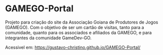 # GAMEGO-Portal
Projeto para criação do site da Associação Goiana de Produtores de Jogos (GAMEGO). Com o objetivo de ser um cartão de visitas, tanto para a comunidade, quanto para os associados e afiliados da GAMEGO, e para integrantes da comunidade GameDev-GO.

Acessivel em: https://gustavo-christino.github.io/GAMEGO-Portal/
